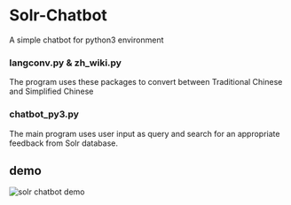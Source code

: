 # Solr-Chatbot
A simple chatbot for python3 environment

### langconv.py & zh_wiki.py
The program uses these packages to convert between Traditional Chinese and Simplified Chinese

### chatbot_py3.py
The main program uses user input as query and search for an appropriate feedback from Solr database.

## demo
![solr chatbot demo](https://github.com/SeanCherngTW/Solr-Chatbot/blob/master/chatbot_demo.png)
